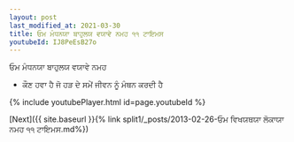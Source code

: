 ```yaml
---
layout: post
last_modified_at: 2021-03-30
title: ਓਮ ਮੰਧਨਯਾ ਬਾਹੁਲਯ ਵਯਾਵੇ ਨਮਹ ੧੧ ਟਾਇਮਸ
youtubeId: IJ8PeEsB27o
---
```

 
 
 ਓਮ ਮੰਧਨਯਾ ਬਾਹੁਲਯ ਵਯਾਵੇ ਨਮਹ  
 
 -  ਕੌਣ ਹਵਾ ਹੈ ਜੋ ਹੜ ਦੇ ਸਮੇਂ ਜੀਵਨ ਨੂੰ ਮੰਥਨ ਕਰਦੀ ਹੈ 
 
  
 
  
 
 
 
 
 
 


{% include youtubePlayer.html id=page.youtubeId %}
 
[Next]({{ site.baseurl }}{% link  split1/_posts/2013-02-26-ਓਮ ਵਿਖਯਥਯਾ ਲੋਕਾਯਾ ਨਮਹ ੧੧ ਟਾਇਮਸ.md%})
 
